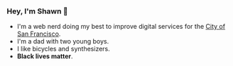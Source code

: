 ### Hey, I'm Shawn :wave:

- I'm a web nerd doing my best to improve digital services for the [City of San Francisco](https://sf.gov).
- I'm a dad with two young boys.
- I like bicycles and synthesizers.
- **Black lives matter**.
